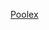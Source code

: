 [Poolex](https://www.figma.com/design/0H7aCP37vchZtLdvfAj5wj/commerical-Website?node-id=0-1&t=kAaeP970rF2TgMI0-1)
